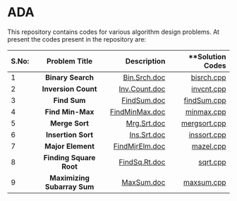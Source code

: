 # ADA
This repository contains codes for various algorithm design problems.
At present the codes present in the repository are:


| S.No: | **Problem Title** | **Description** |**Solution Codes|
| :---         |     :---:      |          ---: |          ---: |
| 1   | **Binary Search**     | [Bin.Srch.doc](Problems/Bin.Srch.doc)    |[bisrch.cpp](SolnCodes/bisrch.cpp)|
| 2   | **Inversion Count**   | [Inv.Count.doc](Problems/Inv.Count.doc)      |[invcnt.cpp](SolnCodes/invcnt.cpp)|
| 3   | **Find Sum**          | [FindSum.doc](Problems/FindSum.doc)    |[findSum.cpp](SolnCodes/findSum.cpp)|
| 4   | **Find Min-Max**      | [FindMinMax.doc](Problems/FindMinMax.doc) |[minmax.cpp](SolnCodes/minmax.cpp)     |
| 5   | **Merge Sort**        | [Mrg.Srt.doc](Problems/Mrg.Srt.doc)    |[mergsort.cpp](SolnCodes/mergsort.cpp)|
| 6   | **Insertion Sort**    | [Ins.Srt.doc](Problems/Ins.Srt.doc)      |[inssort.cpp](SolnCodes/inssort.cpp)|
| 7   | **Major Element**     | [FindMjrElm.doc](Problems/FindMjrElm.doc) |[mazel.cpp](SolnCodes/mazel.cpp) |
| 8   | **Finding Square Root**| [FindSq.Rt.doc](Problems/FindSq.Rt.doc)   |[sqrt.cpp](SolnCodes/sqrt.cpp)|
| 9   | **Maximizing Subarray Sum**| [MaxSum.doc](Problems/MaxSum.doc)    |[maxsum.cpp](SolnCodes/maxsum.cpp)|





